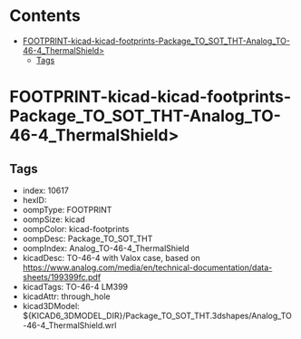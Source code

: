 



Contents
========

* [FOOTPRINT-kicad-kicad-footprints-Package_TO_SOT_THT-Analog_TO-46-4_ThermalShield>](#footprint-kicad-kicad-footprints-package_to_sot_tht-analog_to-46-4_thermalshield)
	* [Tags](#tags)

# FOOTPRINT-kicad-kicad-footprints-Package_TO_SOT_THT-Analog_TO-46-4_ThermalShield>

## Tags

- index: 10617
- hexID: 
- oompType: FOOTPRINT
- oompSize: kicad
- oompColor: kicad-footprints
- oompDesc: Package_TO_SOT_THT
- oompIndex: Analog_TO-46-4_ThermalShield
- kicadDesc: TO-46-4 with Valox case, based on https://www.analog.com/media/en/technical-documentation/data-sheets/199399fc.pdf
- kicadTags: TO-46-4 LM399
- kicadAttr: through_hole
- kicad3DModel: ${KICAD6_3DMODEL_DIR}/Package_TO_SOT_THT.3dshapes/Analog_TO-46-4_ThermalShield.wrl
